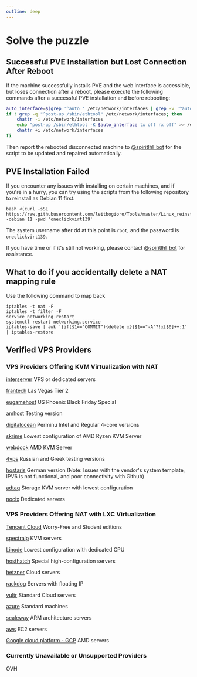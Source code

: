 ```yaml
---
outline: deep
---
```


# Solve the puzzle

## Successful PVE Installation but Lost Connection After Reboot

If the machine successfully installs PVE and the web interface is accessible, but loses connection after a reboot, please execute the following commands after a successful PVE installation and before rebooting:

```bash
auto_interface=$(grep '^auto ' /etc/network/interfaces | grep -v '^auto lo' | awk '{print $2}' | head -n 1)
if ! grep -q "^post-up /sbin/ethtool" /etc/network/interfaces; then
    chattr -i /etc/network/interfaces
    echo "post-up /sbin/ethtool -K $auto_interface tx off rx off" >> /etc/network/interfaces
    chattr +i /etc/network/interfaces
fi
```

Then report the rebooted disconnected machine to [@spiritlhl_bot](https://t.me/spiritlhl_bot) for the script to be updated and repaired automatically.

## PVE Installation Failed

If you encounter any issues with installing on certain machines, and if you're in a hurry, you can try using the scripts from the following repository to reinstall as Debian 11 first.

```
bash <(curl -sSL https://raw.githubusercontent.com/leitbogioro/Tools/master/Linux_reinstall/InstallNET.sh) -debian 11 -pwd 'oneclickvirt139'
```

The system username after dd at this point is ```root```, and the password is ```oneclickvirt139```.

If you have time or if it's still not working, please contact [@spiritlhl_bot](https://t.me/spiritlhl_bot) for assistance.

## What to do if you accidentally delete a NAT mapping rule

Use the following command to map back

```shell
iptables -t nat -F
iptables -t filter -F
service networking restart
systemctl restart networking.service
iptables-save | awk '{if($1=="COMMIT"){delete x}}$1=="-A"?!x[$0]++:1' | iptables-restore
```

## Verified VPS Providers

### VPS Providers Offering KVM Virtualization with NAT

[interserver](https://www.interserver.net/r/802990) VPS or dedicated servers

[frantech](https://my.frantech.ca/aff.php?aff=5522) Las Vegas Tier 2

[eugamehost](https://www.eugamehost.com/clients/aff.php?aff=194) US Phoenix Black Friday Special

[amhost](http://amhost.net/vps/?cid=29317) Testing version

[digitalocean](https://m.do.co/c/e9712622ee89) Perminu Intel and Regular 4-core versions

[skrime](https://hosting.skrime.eu/a/server) Lowest configuration of AMD Ryzen KVM Server

[webdock](https://webdock.io/en?maff=wdaff--150) AMD KVM Server

[4vps](https://clck.ru/33VQmc) Russian and Greek testing versions

[hostaris](https://deploy.hostaris.com/) German version (Note: Issues with the vendor's system template, IPV6 is not functional, and poor connectivity with Github)

[adtaq](https://www.adtaq.com/) Storage KVM server with lowest configuration

[nocix](https://www.nocix.net/) Dedicated servers

### VPS Providers Offering NAT with LXC Virtualization

[Tencent Cloud](https://curl.qcloud.com/tPrMnfZm) Worry-Free and Student editions

[spectraip](https://my.spectraip.net/aff.php?aff=35) KVM servers

[Linode](https://www.linode.com/lp/refer/?r=9296554d01ecacaa0be56892fd969b557722becd) Lowest configuration with dedicated CPU

[hosthatch](https://cloud.hosthatch.com/a/2450) Special high-configuration servers

[hetzner](https://hetzner.cloud/?ref=CnWVr0FGneUl) Cloud servers

[rackdog](https://cloud.rackdog.com/referral/bx8fms) Servers with floating IP

[vultr](https://www.vultr.com/?ref=9124520-8H) Standard Cloud servers

[azure](https://portal.azure.com/#create/Microsoft.VirtualMachine-ARM) Standard machines

[scaleway](https://www.scaleway.com/en/) ARM architecture servers

[aws](https://aws.amazon.com/lightsail/) EC2 servers

[Google cloud platform - GCP](https://console.cloud.google.com/) AMD servers

### Currently Unavailable or Unsupported Providers

OVH
